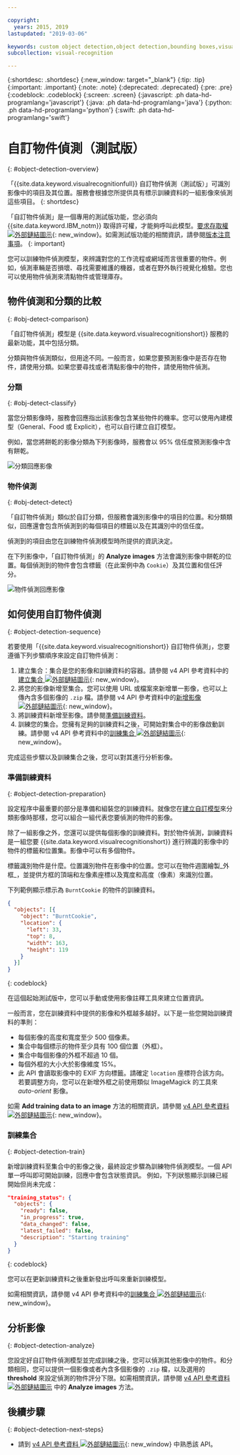 ```yaml
---

copyright:
  years: 2015, 2019
lastupdated: "2019-03-06"

keywords: custom object detection,object detection,bounding boxes,visual inspection
subcollection: visual-recognition

---
```


{:shortdesc: .shortdesc}
{:new_window: target="_blank"}
{:tip: .tip}
{:important: .important}
{:note: .note}
{:deprecated: .deprecated}
{:pre: .pre}
{:codeblock: .codeblock}
{:screen: .screen}
{:javascript: .ph data-hd-programlang='javascript'}
{:java: .ph data-hd-programlang='java'}
{:python: .ph data-hd-programlang='python'}
{:swift: .ph data-hd-programlang='swift'}

<!-- Link definitions -->

[api-ref-v4]: https://{DomainName}/apidocs/visual-recognition-v4

# 自訂物件偵測（測試版）
{: #object-detection-overview}

「{{site.data.keyword.visualrecognitionfull}} 自訂物件偵測（測試版）」可識別影像中的項目及其位置。服務會根據您所提供具有標示訓練資料的一組影像來偵測這些項目。
{: shortdesc}

「自訂物件偵測」是一個專用的測試版功能，您必須向 {{site.data.keyword.IBM_notm}} 取得許可權，才能夠呼叫此模型。[要求存取權 ![外部鏈結圖示](../../icons/launch-glyph.svg "外部鏈結圖示")](https://datasciencex.typeform.com/to/c70Ak5){: new_window}。如需測試版功能的相關資訊，請參閱[版本注意事項](/docs/services/visual-recognition?topic=visual-recognition-release-notes#beta)。
{: important}

您可以訓練物件偵測模型，來辨識對您的工作流程或網域而言很重要的物件。例如，偵測車輛是否損壞、尋找需要維護的機器，或者在野外執行視覺化檢驗。您也可以使用物件偵測來清點物件或管理庫存。

## 物件偵測和分類的比較
{: #obj-detect-comparison}

「自訂物件偵測」模型是 {{site.data.keyword.visualrecognitionshort}} 服務的最新功能，其中包括分類。

分類與物件偵測類似，但用途不同。一般而言，如果您要預測影像中是否存在物件，請使用分類。如果您要尋找或者清點影像中的物件，請使用物件偵測。

### 分類
{: #obj-detect-classify}

當您分類影像時，服務會回應指出該影像包含某些物件的機率。您可以使用內建模型（General、Food 或 Explicit），也可以自行建立自訂模型。

例如，當您將餅乾的影像分類為下列影像時，服務會以 95% 信任度預測影像中含有餅乾。

![分類回應影像](images/cookies-tag.png "顯示分類的影像")

### 物件偵測
{: #obj-detect-detect}

「自訂物件偵測」類似於自訂分類，但服務會識別影像中的項目的位置。和分類類似，回應還會包含所偵測到的每個項目的標籤以及在其識別中的信任度。

偵測到的項目由您在訓練物件偵測模型時所提供的資訊決定。

在下列影像中，「自訂物件偵測」的 **Analyze images** 方法會識別影像中餅乾的位置。每個偵測到的物件會包含標籤（在此案例中為 `Cookie`）及其位置和信任評分。

![物件偵測回應影像](images/cookies-bbox.png "顯示物件偵測的影像")

## 如何使用自訂物件偵測
{: #object-detection-sequence}

若要使用「{{site.data.keyword.visualrecognitionshort}} 自訂物件偵測」，您要遵循下列步驟順序來設定自訂物件偵測：

1.  建立集合：集合是您的影像和訓練資料的容器。請參閱 v4 API 參考資料中的[建立集合 ![外部鏈結圖示](../../icons/launch-glyph.svg "外部鏈結圖示")](https://{DomainName}/apidocs/visual-recognition-v4#create-a-collection){: new_window}。
1.  將您的影像新增至集合。您可以使用 URL 或檔案來新增單一影像，也可以上傳內含多個影像的 `.zip` 檔。請參閱 v4 API 參考資料中的[新增影像 ![外部鏈結圖示](../../icons/launch-glyph.svg "外部鏈結圖示")](https://{DomainName}/apidocs/visual-recognition-v4#add-images){: new_window}。
1.  將訓練資料新增至影像。請參閱[準備訓練資料](#object-detection-preparation)。
1.  訓練您的集合。您擁有足夠的訓練資料之後，可開始對集合中的影像啟動訓練。請參閱 v4 API 參考資料中的[訓練集合 ![外部鏈結圖示](../../icons/launch-glyph.svg "外部鏈結圖示")](https://{DomainName}/apidocs/visual-recognition-v4#train-a-collection){: new_window}。

完成這些步驟以及訓練集合之後，您可以對其進行分析影像。

### 準備訓練資料
{: #object-detection-preparation}

設定程序中最重要的部分是準備和組裝您的訓練資料。就像您在[建立自訂模型](/docs/services/visual-recognition?topic=visual-recognition-tutorial-custom-classifier#tutorial-custom-classifier)來分類影像時那樣，您可以組合一組代表您要偵測的物件的影像。

除了一組影像之外，您還可以提供每個影像的訓練資料。對於物件偵測，訓練資料是一組您要 {{site.data.keyword.visualrecognitionshort}} 進行辨識的影像中的物件的標籤和位置集。影像中可以有多個物件。

標籤識別物件是什麼。位置識別物件在影像中的位置。您可以在物件週圍繪製_外框_，並提供方框的頂端和左像素座標以及寬度和高度（像素）來識別位置。

下列範例顯示標示為 `BurntCookie` 的物件的訓練資料。

```json
{
  "objects": [{
    "object": "BurntCookie",
    "location": {
      "left": 33,
      "top": 8,
      "width": 163,
      "height": 119
    }
  }]
}
```
{: codeblock}

在這個起始測試版中，您可以手動或使用影像註釋工具來建立位置資訊。

一般而言，您在訓練資料中提供的影像和外框越多越好。以下是一些您開始訓練資料的準則：

- 每個影像的高度和寬度至少 500 個像素。
- 集合中每個標示的物件至少具有 100 個位置（外框）。
- 集合中每個影像的外框不超過 10 個。
- 每個外框的大小大於影像維度 15%。
- 此 API 會讀取影像中的 EXIF 方向標籤。請確定 `location` 座標符合該方向。若要調整方向，您可以在新增外框之前使用類似 ImageMagick 的工具來 _auto-orient_ 影像。

如需 **Add training data to an image** 方法的相關資訊，請參閱 [v4 API 參考資料 ![外部鏈結圖示](../../icons/launch-glyph.svg "外部鏈結圖示")](https://{DomainName}/apidocs/visual-recognition-v4#add-training-data-to-an-image){: new_window}。

### 訓練集合
{: #object-detection-train}

新增訓練資料至集合中的影像之後，最終設定步驟為訓練物件偵測模型。一個 API 單一呼叫即可開始訓練，回應中會包含狀態資訊。
例如，下列狀態顯示訓練已經開始但尚未完成：

```json
"training_status": {
  "objects": {
    "ready": false,
    "in_progress": true,
    "data_changed": false,
    "latest_failed": false,
    "description": "Starting training"
  }
}
```
{: codeblock}

您可以在更新訓練資料之後重新發出呼叫來重新訓練模型。

如需相關資訊，請參閱 v4 API 參考資料中的[訓練集合 ![外部鏈結圖示](../../icons/launch-glyph.svg "外部鏈結圖示")](https://{DomainName}/apidocs/visual-recognition-v4#train-a-collection){: new_window}。

## 分析影像
{: #object-detection-analyze}

您設定好自訂物件偵測模型並完成訓練之後，您可以偵測其他影像中的物件。和分類相同，您可以提供一個影像或者內含多個影像的 `.zip` 檔，以及選用的 **threshold** 來設定偵測的物件評分下限。如需相關資訊，請參閱 [v4 API 參考資料 ![外部鏈結圖示](../../icons/launch-glyph.svg "外部鏈結圖示")](https://{DomainName}/apidocs/visual-recognition-v4#analyze-images) 中的 **Analyze images** 方法。

## 後續步驟
{: #object-detection-next-steps}

- 請到 [v4 API 參考資料 ![外部鏈結圖示](../../icons/launch-glyph.svg "外部鏈結圖示")][api-ref-v4]{: new_window} 中熟悉該 API。
